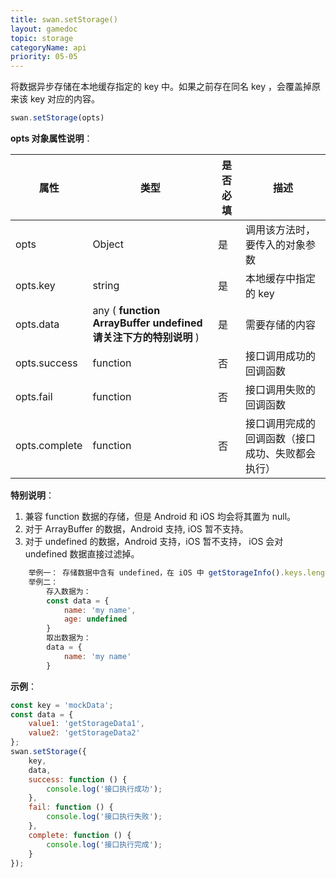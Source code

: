 ```yaml
---
title: swan.setStorage()
layout: gamedoc
topic: storage
categoryName: api
priority: 05-05
---
```


将数据异步存储在本地缓存指定的 key 中。如果之前存在同名 key ，会覆盖掉原来该 key 对应的内容。

```js
swan.setStorage(opts)
```

**opts 对象属性说明**：

|属性|类型|是否必填|描述|
|-|-|-|-|
|opts|Object|是|调用该方法时，要传入的对象参数|
|opts.key|string|是|本地缓存中指定的 key|
|opts.data|any ( **function** <span class="vsplit"></span> **ArrayBuffer**<span class="vsplit"></span> **undefined 请关注下方的特别说明** )|是|需要存储的内容|
|opts.success|function|否|接口调用成功的回调函数|
|opts.fail|function|否|接口调用失败的回调函数|
|opts.complete|function|否|接口调用完成的回调函数（接口成功、失败都会执行）|

**特别说明**：
1. 兼容 function 数据的存储，但是 Android 和 iOS 均会将其置为 null。
2. 对于 ArrayBuffer 的数据，Android 支持, iOS 暂不支持。
3. 对于 undefined 的数据，Android 支持，iOS 暂不支持， iOS 会对 undefined 数据直接过滤掉。

```javascript
    举例一： 存储数据中含有 undefined，在 iOS 中 getStorageInfo().keys.length 不包含 undefined 数据长度。
    举例二：
        存入数据为：
        const data = {
            name: 'my name',
            age: undefined
        }
        取出数据为：
        data = {
            name: 'my name'
        }
```

**示例**：

```js
const key = 'mockData';
const data = {
    value1: 'getStorageData1',
    value2: 'getStorageData2'
};
swan.setStorage({
    key,
    data,
    success: function () {
        console.log('接口执行成功');
    },
    fail: function () {
        console.log('接口执行失败');
    },
    complete: function () {
        console.log('接口执行完成');
    }
});
```